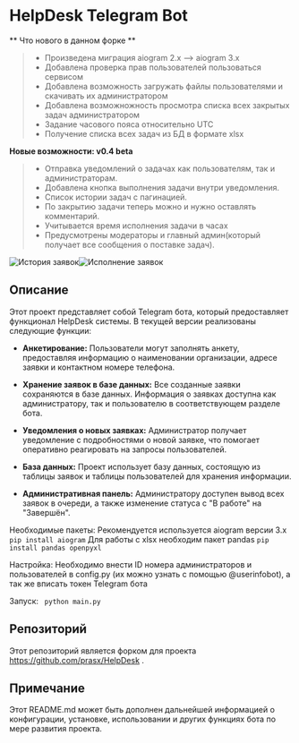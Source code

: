# HelpDesk Telegram Bot

** Что нового в данном форке **
> - Произведена миграция aiogram 2.x --> aiogram 3.x
> - Добавлена проверка прав пользователей пользоваться сервисом
> - Добавлена возможность загружать файлы пользователями и скачивать их администратором
> - Добавлена возможножность просмотра списка всех закрытых задач администратором
> - Задание часового пояса относительно UTC
> - Получение списка всех задач из БД в формате xlsx

**Новые возможности: v0.4 beta**

> - Отправка уведомлений о задачах как пользователям, так и администраторам.
> - Добавлена кнопка выполнения задачи внутри уведомления.
> - Список истории задач с пагинацией.
> - По закрытию задачи теперь можно и нужно оставлять комментарий.
> - Учитывается время исполнения задачи в часах
> - Предусмотрены модераторы и главный админ(который получает все сообщения о поставке задач).

![История заявок](https://github.com/prasx/HelpDesk/assets/33151983/9111ab96-6199-4d89-a79b-8e700907aa5a)![Исполнение заявок](https://github.com/prasx/HelpDesk/assets/33151983/80c75a73-d3d0-48f4-9fe3-f0c325855b04)


## Описание
Этот проект представляет собой Telegram бота, который предоставляет функционал HelpDesk системы. В текущей версии реализованы следующие функции:

- **Анкетирование:** Пользователи могут заполнять анкету, предоставляя информацию о наименовании организации, адресе заявки и контактном номере телефона.

- **Хранение заявок в базе данных:** Все созданные заявки сохраняются в базе данных. Информация о заявках доступна как администратору, так и пользователю в соответствующем разделе бота.

- **Уведомления о новых заявках:** Администратор получает уведомление с подробностями о новой заявке, что помогает оперативно реагировать на запросы пользователей.

- **База данных:** Проект использует базу данных, состоящую из таблицы заявок и таблицы пользователей для хранения информации.

- **Административная панель:** Администратору доступен вывод всех заявок в очереди, а также изменение статуса с "В работе" на "Завершён".

  
Необходимые пакеты:
Рекомендуется используется aiogram версии 3.x
```  pip install aiogram ```
Для работы с xlsx необходим пакет pandas 
``` pip install pandas openpyxl ```

Настройка:
Необходимо внести ID номера администраторов и пользователей в config.py (их можно узнать с помощью @userinfobot),
а так же вписать токен Telegram бота

Запуск:
```  python main.py ``` 

## Репозиторий
Этот репозиторий является форком для проекта https://github.com/prasx/HelpDesk .

## Примечание
Этот README.md может быть дополнен дальнейшей информацией о конфигурации, установке, использовании и других функциях бота по мере развития проекта.